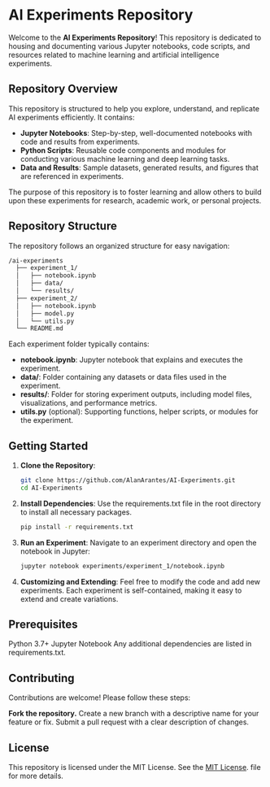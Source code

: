 # AI Experiments Repository

Welcome to the **AI Experiments Repository**! This repository is dedicated to housing and documenting various Jupyter notebooks, code scripts, and resources related to machine learning and artificial intelligence experiments.

## Repository Overview

This repository is structured to help you explore, understand, and replicate AI experiments efficiently. It contains:
- **Jupyter Notebooks**: Step-by-step, well-documented notebooks with code and results from experiments.
- **Python Scripts**: Reusable code components and modules for conducting various machine learning and deep learning tasks.
- **Data and Results**: Sample datasets, generated results, and figures that are referenced in experiments.

The purpose of this repository is to foster learning and allow others to build upon these experiments for research, academic work, or personal projects.

## Repository Structure

The repository follows an organized structure for easy navigation:

````markdown
/ai-experiments
  ├── experiment_1/
  │   ├── notebook.ipynb
  │   ├── data/
  │   └── results/
  ├── experiment_2/
  │   ├── notebook.ipynb
  │   ├── model.py
  │   └── utils.py
  └── README.md
````

Each experiment folder typically contains:
- **notebook.ipynb**: Jupyter notebook that explains and executes the experiment.
- **data/**: Folder containing any datasets or data files used in the experiment.
- **results/**: Folder for storing experiment outputs, including model files, visualizations, and performance metrics.
- **utils.py** (optional): Supporting functions, helper scripts, or modules for the experiment.

## Getting Started

1. **Clone the Repository**:
   ```bash
   git clone https://github.com/AlanArantes/AI-Experiments.git
   cd AI-Experiments
2. **Install Dependencies**:
Use the requirements.txt file in the root directory to install all necessary packages.
   ```bash
   pip install -r requirements.txt
3. **Run an Experiment**:
Navigate to an experiment directory and open the notebook in Jupyter:
   ```bash
   jupyter notebook experiments/experiment_1/notebook.ipynb
4. **Customizing and Extending**:
Feel free to modify the code and add new experiments. Each experiment is self-contained, making it easy to extend and create variations.

## Prerequisites
Python 3.7+
Jupyter Notebook
Any additional dependencies are listed in requirements.txt.

## Contributing
Contributions are welcome! Please follow these steps:

**Fork the repository.**
Create a new branch with a descriptive name for your feature or fix.
Submit a pull request with a clear description of changes.

## License
This repository is licensed under the MIT License. See the [MIT License](LICENSE). file for more details.
